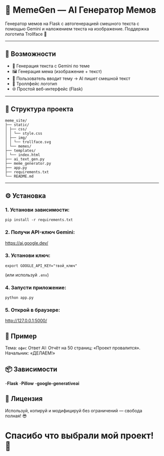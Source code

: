 # 🧠 MemeGen — AI Генератор Мемов

Генератор мемов на Flask с автогенерацией смешного текста с помощью Gemini и наложением текста на изображение. Поддержка логотипа Trollface 🧌


---

## 🚀 Возможности

- 🤖 Генерация текста с Gemini по теме
- 🖼️ Генерация мема (изображение + текст)
- 🧠 Пользователь вводит тему → AI пишет смешной текст
- 🎨 Троллфейс логотип
- 🌐 Простой веб-интерфейс (Flask)

---

## 📁 Структура проекта

```
meme_site/
├── static/
│ ├── css/
│ │ └── style.css
│ ├── img/
│ │ └── trollface.svg
│ └── memes/ 
├── templates/
│ └── index.html
├── ai_text_gen.py 
├── meme_generator.py 
├── app.py 
├── requirements.txt
└── README.md
```

---
## ⚙️ Установка

### 1. Установи зависимости:

```
pip install -r requirements.txt
```
### 2. Получи API-ключ Gemini: 
<https://ai.google.dev/>

### 3. Установи ключ:
```
export GOOGLE_API_KEY="твой_ключ"
```
(или используй ```.env```)

### 4. Запусти приложение:
```
python app.py
```

### 5. Открой в браузере:
<http://127.0.0.1:5000/>

## 📸 Пример
Тема: ```офис```
Ответ AI:
Отчёт на 50 страниц: «Проект провалится». Начальник: «ДЕЛАЕМ!»

## 📦 Зависимости
-**Flask**
-**Pillow**
-**google-generativeai**

## 📄 Лицензия
Используй, копируй и модифицируй без ограничений — свобода полная! 😎

# Спасибо что выбрали мой проект! 🎉
